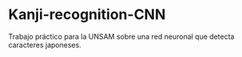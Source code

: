 # Kanji-recognition-CNN
Trabajo práctico para la UNSAM sobre una red neuronal que detecta caracteres japoneses.
